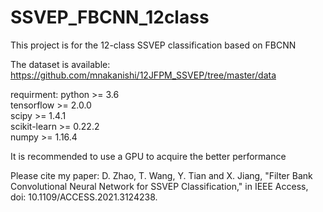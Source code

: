 # SSVEP_FBCNN_12class
This project is for the 12-class SSVEP classification based on FBCNN

The dataset is available: https://github.com/mnakanishi/12JFPM_SSVEP/tree/master/data

requirment:
  python >= 3.6  
  tensorflow >= 2.0.0  
  scipy >= 1.4.1  
  scikit-learn >= 0.22.2  
  numpy >= 1.16.4  
  
It is recommended to use a GPU to acquire the better performance
  
Please cite my paper: 
D. Zhao, T. Wang, Y. Tian and X. Jiang, "Filter Bank Convolutional Neural Network for SSVEP Classification," in IEEE Access, doi: 10.1109/ACCESS.2021.3124238.
